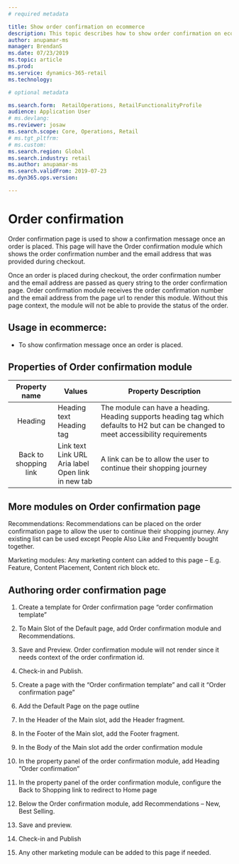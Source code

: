 ```yaml
---
# required metadata

title: Show order confirmation on ecommerce
description: This topic describes how to show order confirmation on ecommerce
author: anupamar-ms
manager: BrendanS
ms.date: 07/23/2019
ms.topic: article
ms.prod: 
ms.service: dynamics-365-retail
ms.technology: 

# optional metadata

ms.search.form:  RetailOperations, RetailFunctionalityProfile
audience: Application User
# ms.devlang: 
ms.reviewer: josaw
ms.search.scope: Core, Operations, Retail
# ms.tgt_pltfrm: 
# ms.custom: 
ms.search.region: Global
ms.search.industry: retail
ms.author: anupamar-ms
ms.search.validFrom: 2019-07-23
ms.dyn365.ops.version: 

---
```

# Order confirmation

Order confirmation page is used to show a confirmation message once an order is placed. This page will have the Order confirmation module which shows the order confirmation number and the email address that was provided during checkout.

Once an order is placed during checkout, the order confirmation number and the email address are passed as query string to the order confirmation page. Order confirmation module receives the order confirmation number and the email address from the page url to render this module. Without this page context, the module will not be able to provide the status of the order.

## Usage in ecommerce:

* To show confirmation message once an order is placed. 

  

## Properties of Order confirmation module

|     Property name     | Values                                                       | Property Description                                         |
| :-------------------: | ------------------------------------------------------------ | ------------------------------------------------------------ |
|        Heading        | Heading text<br />Heading tag                                | The module can have a heading. Heading supports heading tag which defaults   to H2 but can be changed to meet accessibility requirements |
| Back to shopping link | Link text<br />Link URL<br /> Aria label<br />Open link in new tab | A link can be to allow the user to continue their shopping journey |

 

## More modules on Order confirmation page

Recommendations: Recommendations can be placed on the order confirmation page to allow the user to continue their shopping journey. Any existing list can be used except People Also Like and Frequently bought together. 

Marketing modules: Any marketing content can added to this page – E.g. Feature, Content Placement, Content rich block etc.

## Authoring order confirmation page

1. Create a template for Order confirmation page “order confirmation template”

2. To Main Slot of the Default page, add Order confirmation module and Recommendations.

3. Save and Preview. Order confirmation module will not render since it needs context of the order confirmation id.

4. Check-in and Publish.

5. Create a page with the “Order confirmation template” and call it “Order confirmation page”

6. Add the Default Page on the page outline

7. In the Header of the Main slot, add the Header fragment.

8. In the Footer of the Main slot, add the Footer fragment.

9. In the Body of the Main slot add the order confirmation module

10. In the property panel of the order confirmation module, add Heading “Order confirmation”

11. In the property panel of the order confirmation module, configure the Back to Shopping link to redirect to Home page

12. Below the Order confirmation module, add Recommendations – New, Best Selling.

13. Save and preview. 

14. Check-in and Publish

15. Any other marketing module can be added to this page if needed. 
